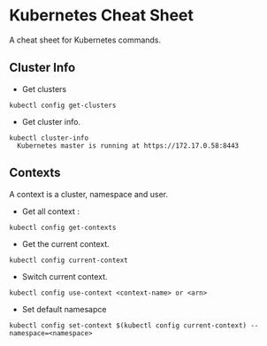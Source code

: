 # Kubernetes Cheat Sheet

A cheat sheet for Kubernetes commands.

## Cluster Info

- Get clusters
```
kubectl config get-clusters
```

- Get cluster info.
```
kubectl cluster-info
  Kubernetes master is running at https://172.17.0.58:8443
```

## Contexts

A context is a cluster, namespace and user.

- Get all context :
```
kubectl config get-contexts
```

- Get the current context.
```
kubectl config current-context
```

- Switch current context.
```
kubectl config use-context <context-name> or <arn>
```

- Set default namesapce
```
kubectl config set-context $(kubectl config current-context) --namespace=<namespace>
```
